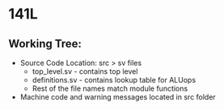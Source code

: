 # 141L
## Working Tree:
- Source Code Location: src > sv files
  - top_level.sv - contains top level
  - definitions.sv - contains lookup table for ALUops
  - Rest of the file names match module functions
- Machine code and warning messages located in src folder